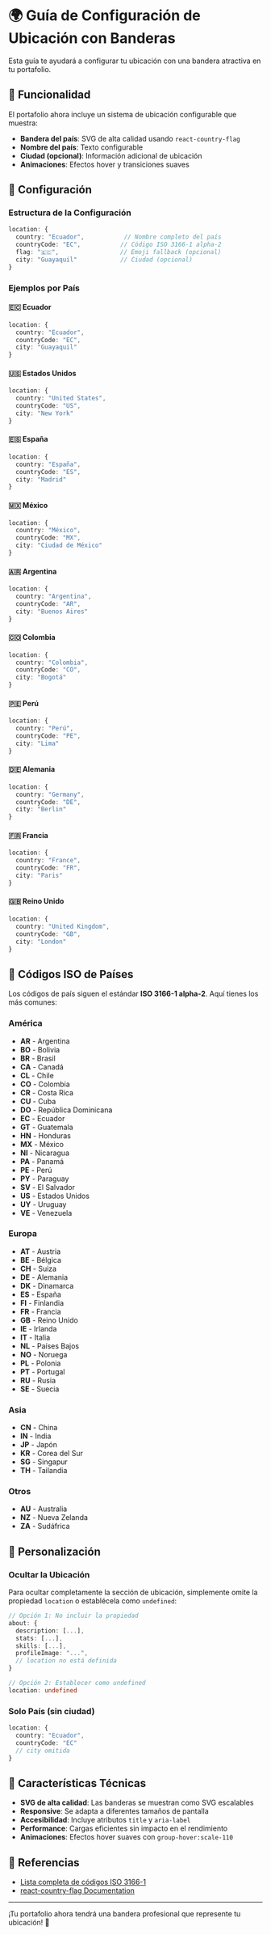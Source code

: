 # 🌍 Guía de Configuración de Ubicación con Banderas

Esta guía te ayudará a configurar tu ubicación con una bandera atractiva en tu portafolio.

## 🚀 Funcionalidad

El portafolio ahora incluye un sistema de ubicación configurable que muestra:
- **Bandera del país**: SVG de alta calidad usando `react-country-flag`
- **Nombre del país**: Texto configurable
- **Ciudad (opcional)**: Información adicional de ubicación
- **Animaciones**: Efectos hover y transiciones suaves

## 📝 Configuración

### Estructura de la Configuración

```typescript
location: {
  country: "Ecuador",           // Nombre completo del país
  countryCode: "EC",           // Código ISO 3166-1 alpha-2
  flag: "🇪🇨",                 // Emoji fallback (opcional)
  city: "Guayaquil"            // Ciudad (opcional)
}
```

### Ejemplos por País

#### 🇪🇨 Ecuador
```typescript
location: {
  country: "Ecuador",
  countryCode: "EC",
  city: "Guayaquil"
}
```

#### 🇺🇸 Estados Unidos
```typescript
location: {
  country: "United States",
  countryCode: "US",
  city: "New York"
}
```

#### 🇪🇸 España
```typescript
location: {
  country: "España",
  countryCode: "ES",
  city: "Madrid"
}
```

#### 🇲🇽 México
```typescript
location: {
  country: "México",
  countryCode: "MX",
  city: "Ciudad de México"
}
```

#### 🇦🇷 Argentina
```typescript
location: {
  country: "Argentina",
  countryCode: "AR",
  city: "Buenos Aires"
}
```

#### 🇨🇴 Colombia
```typescript
location: {
  country: "Colombia",
  countryCode: "CO",
  city: "Bogotá"
}
```

#### 🇵🇪 Perú
```typescript
location: {
  country: "Perú",
  countryCode: "PE",
  city: "Lima"
}
```

#### 🇩🇪 Alemania
```typescript
location: {
  country: "Germany",
  countryCode: "DE",
  city: "Berlin"
}
```

#### 🇫🇷 Francia
```typescript
location: {
  country: "France",
  countryCode: "FR",
  city: "Paris"
}
```

#### 🇬🇧 Reino Unido
```typescript
location: {
  country: "United Kingdom",
  countryCode: "GB",
  city: "London"
}
```

## 🔧 Códigos ISO de Países

Los códigos de país siguen el estándar **ISO 3166-1 alpha-2**. Aquí tienes los más comunes:

### América
- **AR** - Argentina
- **BO** - Bolivia
- **BR** - Brasil
- **CA** - Canadá
- **CL** - Chile
- **CO** - Colombia
- **CR** - Costa Rica
- **CU** - Cuba
- **DO** - República Dominicana
- **EC** - Ecuador
- **GT** - Guatemala
- **HN** - Honduras
- **MX** - México
- **NI** - Nicaragua
- **PA** - Panamá
- **PE** - Perú
- **PY** - Paraguay
- **SV** - El Salvador
- **US** - Estados Unidos
- **UY** - Uruguay
- **VE** - Venezuela

### Europa
- **AT** - Austria
- **BE** - Bélgica
- **CH** - Suiza
- **DE** - Alemania
- **DK** - Dinamarca
- **ES** - España
- **FI** - Finlandia
- **FR** - Francia
- **GB** - Reino Unido
- **IE** - Irlanda
- **IT** - Italia
- **NL** - Países Bajos
- **NO** - Noruega
- **PL** - Polonia
- **PT** - Portugal
- **RU** - Rusia
- **SE** - Suecia

### Asia
- **CN** - China
- **IN** - India
- **JP** - Japón
- **KR** - Corea del Sur
- **SG** - Singapur
- **TH** - Tailandia

### Otros
- **AU** - Australia
- **NZ** - Nueva Zelanda
- **ZA** - Sudáfrica

## 🎨 Personalización

### Ocultar la Ubicación
Para ocultar completamente la sección de ubicación, simplemente omite la propiedad `location` o establécela como `undefined`:

```typescript
// Opción 1: No incluir la propiedad
about: {
  description: [...],
  stats: [...],
  skills: [...],
  profileImage: "...",
  // location no está definida
}

// Opción 2: Establecer como undefined
location: undefined
```

### Solo País (sin ciudad)
```typescript
location: {
  country: "Ecuador",
  countryCode: "EC"
  // city omitida
}
```

## 📱 Características Técnicas

- **SVG de alta calidad**: Las banderas se muestran como SVG escalables
- **Responsive**: Se adapta a diferentes tamaños de pantalla
- **Accesibilidad**: Incluye atributos `title` y `aria-label`
- **Performance**: Cargas eficientes sin impacto en el rendimiento
- **Animaciones**: Efectos hover suaves con `group-hover:scale-110`

## 🔗 Referencias

- [Lista completa de códigos ISO 3166-1](https://en.wikipedia.org/wiki/List_of_ISO_3166_country_codes)
- [react-country-flag Documentation](https://github.com/danalloway/react-country-flag)

---

¡Tu portafolio ahora tendrá una bandera profesional que represente tu ubicación! 🎉

